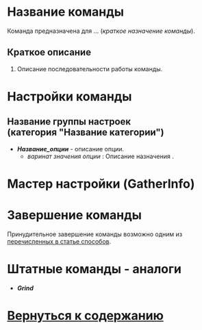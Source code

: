 # **Название команды**

Команда предназначена для ... (*краткое назначение команды*).

## **Краткое описание**

1. Описание последовательности работы команды.


# **Настройки команды**


## **Название группы настроек <br/>(категория "Название категории")**

- <a name ="ref-Название_опции"></a>***Название_опции*** - описание опции.
  + *варинат значения опции* : Описание назначения .


# **Мастер настройки (GatherInfo)**


# **Завершение команды**


Принудительное завершение команды возможно одним из [перечисленных в статье способов](./../../General/ForcedQuesterActionTermination-RU.md).


# **Штатные команды - аналоги**

- ***Grind***



# [Вернуться к содержанию](../../index.md)